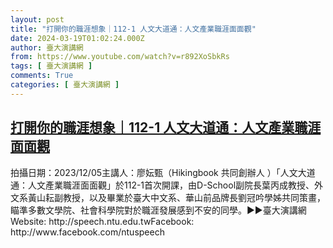```yaml
---
layout: post
title: "打開你的職涯想象｜112-1 人文大道通：人文產業職涯面面觀"
date: 2024-03-19T01:02:24.000Z
author: 臺大演講網
from: https://www.youtube.com/watch?v=r892XoSbkRs
tags: [ 臺大演講網 ]
comments: True
categories: [ 臺大演講網 ]
---
```

<!--1710810144000-->
[打開你的職涯想象｜112-1 人文大道通：人文產業職涯面面觀](https://www.youtube.com/watch?v=r892XoSbkRs)
------

<div>
拍攝日期：2023/12/05主講人：廖妘甄（Hikingbook 共同創辦人 ）「人文大道通：人文產業職涯面面觀」於112-1首次開課，由D-School副院長葉丙成教授、外文系黃山耘副教授，以及畢業於臺大中文系、華山前品牌長劉冠吟學姊共同策畫，瞄準多數文學院、社會科學院對於職涯發展感到不安的同學。►►臺大演講網Website: http://speech.ntu.edu.twFacebook: http://www.facebook.com/ntuspeech
</div>
